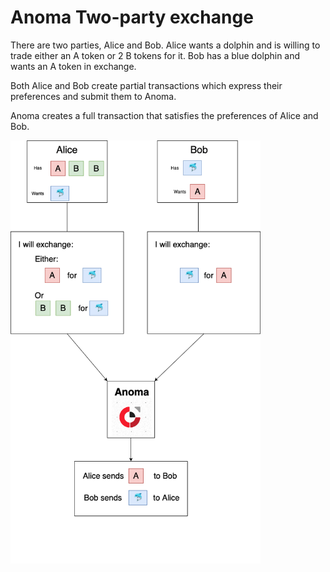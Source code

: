
# Anoma Two-party exchange

There are two parties, Alice and Bob. Alice wants a dolphin and is willing to
trade either an A token or 2 B tokens for it. Bob has a blue dolphin and wants
an A token in exchange.

Both Alice and Bob create partial transactions which express their preferences
and submit them to Anoma.

Anoma creates a full transaction that satisfies the preferences of Alice and
Bob.

<img alt="two party exchange" width="400" src="../.resources/twopartyexchange.png">

